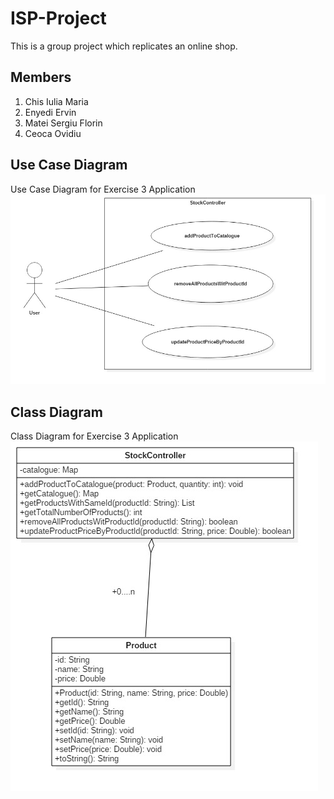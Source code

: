 # ISP-Project

This is a group project which replicates an online shop. 

## Members

1. Chis Iulia Maria
2. Enyedi Ervin
3. Matei Sergiu Florin
4. Ceoca Ovidiu

## Use Case Diagram
Use Case Diagram for Exercise 3 Application
![Use Case Diagram image](docs/Ex3UseCaseDiagram.jpg)

## Class Diagram
Class Diagram for Exercise 3 Application
![Class Diagram image](docs/Ex3ClassDiagram.jpg)